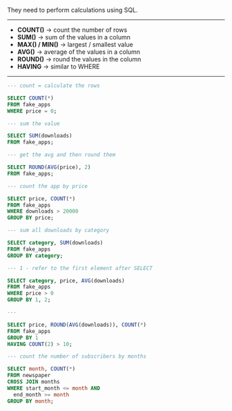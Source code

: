 They need to perform calculations using SQL.

---

- **COUNT()** -> count the number of rows 
- **SUM()** -> sum of the values in a column
- **MAX() / MIN()** -> largest / smallest value 
- **AVG()** -> average of the values in a column 
- **ROUND()** -> round the values in the column 
- **HAVING** -> similar to WHERE 

---

```sql 
--- count = calculate the rows 

SELECT COUNT(*)
FROM fake_apps
WHERE price = 0;

--- sum the value 

SELECT SUM(downloads)
FROM fake_apps;

--- get the avg and then round them 

SELECT ROUND(AVG(price), 2)
FROM fake_apps;

--- count the app by price 

SELECT price, COUNT(*)
FROM fake_apps
WHERE downloads > 20000
GROUP BY price;

--- sum all downloads by category

SELECT category, SUM(downloads)
FROM fake_apps
GROUP BY category;

--- 1 - refer to the first element after SELECT

SELECT category, price, AVG(downloads)
FROM fake_apps
WHERE price > 0
GROUP BY 1, 2;

--- 

SELECT price, ROUND(AVG(downloads)), COUNT(*)
FROM fake_apps
GROUP BY 1
HAVING COUNT(2) > 10;

--- count the number of subscribers by months

SELECT month, COUNT(*)
FROM newspaper
CROSS JOIN months
WHERE start_month <= month AND
  end_month >= month
GROUP BY month;

```